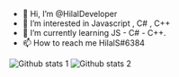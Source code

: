 - 👋 Hi, I’m @HilalDeveloper
- 👀 I’m interested in Javascript , C# , C++
- 🌱 I’m currently learning JS - C# - C++.
- 📫 How to reach me HilalS#6384

![Github stats 1](https://github-readme-stats.vercel.app/api?username=HilalDeveloper&show_icons=true&theme=gradient) 
![Github stats 2](https://github-readme-stats.vercel.app/api?username=HilalDeveloper&show_icons=true&theme=radical)

